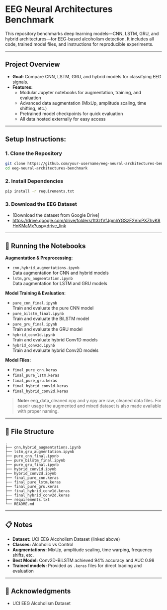# EEG Neural Architectures Benchmark

This repository benchmarks deep learning models—CNN, LSTM, GRU, and hybrid architectures—for EEG-based alcoholism detection. It includes all code, trained model files, and instructions for reproducible experiments.

---

## Project Overview

- **Goal:** Compare CNN, LSTM, GRU, and hybrid models for classifying EEG signals.
- **Features:**  
  - Modular Jupyter notebooks for augmentation, training, and evaluation  
  - Advanced data augmentation (MixUp, amplitude scaling, time shifting, etc.)  
  - Pretrained model checkpoints for quick evaluation  
  - All data hosted externally for easy access
  
---

## Setup Instructions:

### 1. Clone the Repository

```bash
git clone https://github.com/your-username/eeg-neural-architectures-benchmark.git
cd eeg-neural-architectures-benchmark
```

### 2. Install Dependencies

```bash
pip install -r requirements.txt
```

### 3. Download the EEG Dataset

- [Download the dataset from Google Drive]
- https://drive.google.com/drive/folders/1t3zfVfJgmhYGSzF2VmPXZhvK8HnKMaMx?usp=drive_link

  
---

## 🔧 Running the Notebooks

**Augmentation & Preprocessing:**
- `cnn,hybrid_augmentations.ipynb`  
  Data augmentation for CNN and hybrid models
- `lstm,gru_augmentation.ipynb`  
  Data augmentation for LSTM and GRU models

**Model Training & Evaluation:**
- `pure_cnn_final.ipynb`  
  Train and evaluate the pure CNN model
- `pure_bilstm_final.ipynb`  
  Train and evaluate the BiLSTM model
- `pure_gru_final.ipynb`  
  Train and evaluate the GRU model
- `hybrid_conv1d.ipynb`  
  Train and evaluate hybrid Conv1D models
- `hybrid_conv2d.ipynb`  
  Train and evaluate hybrid Conv2D models

**Model Files:**
- `final_pure_cnn.keras`
- `final_pure_lstm.keras`
- `final_pure_gru.keras`
- `final_hybrid_conv1d.keras`
- `final_hybrid_conv2d.keras`

> **Note:** eeg_data_cleaned.npy and y.npy are raw, cleaned data files. For easeir usage the augmented and mixed dataset is also made available with proper naming.

---

## 📁 File Structure

```
.
├── cnn,hybrid_augmentations.ipynb
├── lstm,gru_augmentation.ipynb
├── pure_cnn_final.ipynb
├── pure_bilstm_final.ipynb
├── pure_gru_final.ipynb
├── hybrid_conv1d.ipynb
├── hybrid_conv2d.ipynb
├── final_pure_cnn.keras
├── final_pure_lstm.keras
├── final_pure_gru.keras
├── final_hybrid_conv1d.keras
├── final_hybrid_conv2d.keras
├── requirements.txt           
└── README.md
```

---

## 📋 Notes

- **Dataset:** UCI EEG Alcoholism Dataset (linked above)
- **Classes:** Alcoholic vs Control
- **Augmentations:** MixUp, amplitude scaling, time warping, frequency shifts, etc.
- **Best Model:** Conv2D-BiLSTM achieved 94% accuracy and AUC 0.98
- **Trained models:** Provided as `.keras` files for direct loading and evaluation
---

## 🙏 Acknowledgments

- UCI EEG Alcoholism Dataset
